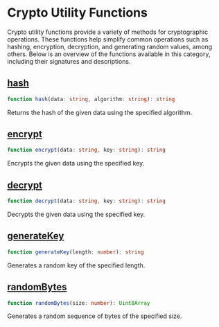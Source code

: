 # Crypto Utility Functions

Crypto utility functions provide a variety of methods for cryptographic operations. These functions help simplify common operations such as hashing, encryption, decryption, and generating random values, among others. Below is an overview of the functions available in this category, including their signatures and descriptions.

## [hash](./hash.md)
```typescript
function hash(data: string, algorithm: string): string
```
Returns the hash of the given data using the specified algorithm.

## [encrypt](./encrypt.md)
```typescript
function encrypt(data: string, key: string): string
```
Encrypts the given data using the specified key.

## [decrypt](./decrypt.md)
```typescript
function decrypt(data: string, key: string): string
```
Decrypts the given data using the specified key.

## [generateKey](./generateKey.md)
```typescript
function generateKey(length: number): string
```
Generates a random key of the specified length.

## [randomBytes](./randomBytes.md)
```typescript
function randomBytes(size: number): Uint8Array
```
Generates a random sequence of bytes of the specified size.
